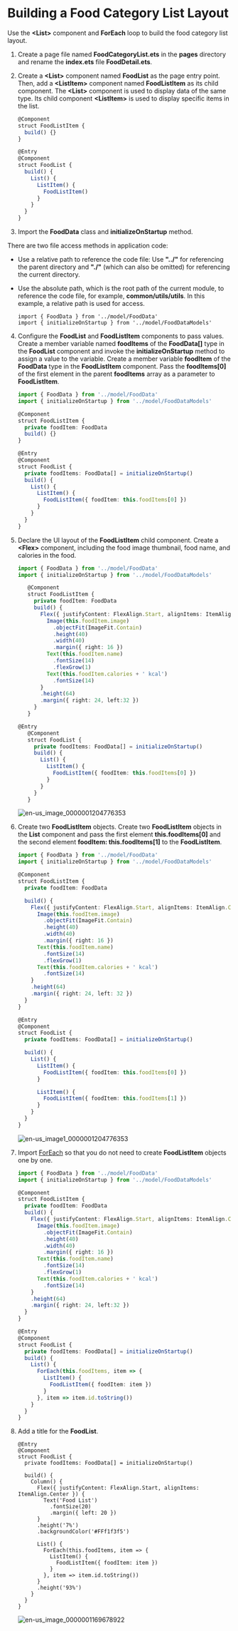 # Building a Food Category List Layout

Use the **\<List>** component and **ForEach** loop to build the food category list layout.


1. Create a page file named **FoodCategoryList.ets** in the **pages** directory and rename the **index.ets** file **FoodDetail.ets**.
   
2. Create a **\<List>** component named **FoodList** as the page entry point. Then, add a **\<ListItem>** component named **FoodListItem** as its child component. The **\<List>** component is used to display data of the same type. Its child component **\<ListItem>** is used to display specific items in the list.
   ```ts
   @Component
   struct FoodListItem {
     build() {}
   }

   @Entry
   @Component
   struct FoodList {
     build() {
       List() {
         ListItem() {
           FoodListItem()
         }
       }
     }
   }
   ```

3. Import the **FoodData** class and **initializeOnStartup** method.

There are two file access methods in application code:
- Use a relative path to reference the code file: Use **"../"** for referencing the parent directory and **"./"** (which can also be omitted) for referencing the current directory.
- Use the absolute path, which is the root path of the current module, to reference the code file, for example, **common/utils/utils**.
In this example, a relative path is used for access.

   ```
   import { FoodData } from '../model/FoodData'
   import { initializeOnStartup } from '../model/FoodDataModels'
   ```

4. Configure the **FoodList** and **FoodListItem** components to pass values. Create a member variable named **foodItems** of the **FoodData[]** type in the **FoodList** component and invoke the **initializeOnStartup** method to assign a value to the variable. Create a member variable **foodItem** of the **FoodData** type in the **FoodListItem** component. Pass the **foodItems[0]** of the first element in the parent **foodItems** array as a parameter to **FoodListItem**.
   ```ts
   import { FoodData } from '../model/FoodData'
   import { initializeOnStartup } from '../model/FoodDataModels'

   @Component
   struct FoodListItem {
     private foodItem: FoodData
     build() {}
   }

   @Entry
   @Component
   struct FoodList {
     private foodItems: FoodData[] = initializeOnStartup()
     build() {
       List() {
         ListItem() {
           FoodListItem({ foodItem: this.foodItems[0] })
         }
       }
     }
   }
   ```

5. Declare the UI layout of the **FoodListItem** child component. Create a **\<Flex>** component, including the food image thumbnail, food name, and calories in the food.
   ```ts
   import { FoodData } from '../model/FoodData'
   import { initializeOnStartup } from '../model/FoodDataModels'

      @Component
      struct FoodListItem {
        private foodItem: FoodData
        build() {
          Flex({ justifyContent: FlexAlign.Start, alignItems: ItemAlign.Center }) {
            Image(this.foodItem.image)
              .objectFit(ImageFit.Contain)
              .height(40)
              .width(40)
              .margin({ right: 16 })
            Text(this.foodItem.name)
              .fontSize(14)
              .flexGrow(1)
            Text(this.foodItem.calories + ' kcal')
              .fontSize(14)
          }
          .height(64)
          .margin({ right: 24, left:32 })
        }
      }
   
   @Entry
      @Component
      struct FoodList {
        private foodItems: FoodData[] = initializeOnStartup()
        build() {
          List() {
            ListItem() {
              FoodListItem({ foodItem: this.foodItems[0] })
            }
          }
        }
      }
   ```
   
   
   ![en-us_image_0000001204776353](figures/en-us_image_0000001204776353.png)
   
6. Create two **FoodListItem** objects. Create two **FoodListItem** objects in the **List** component and pass the first element **this.foodItems[0]** and the second element **foodItem: this.foodItems[1]** to the **FoodListItem**.

   ```ts
   import { FoodData } from '../model/FoodData'
   import { initializeOnStartup } from '../model/FoodDataModels'
   
   @Component
   struct FoodListItem {
     private foodItem: FoodData
   
     build() {
       Flex({ justifyContent: FlexAlign.Start, alignItems: ItemAlign.Center }) {
         Image(this.foodItem.image)
           .objectFit(ImageFit.Contain)
           .height(40)
           .width(40)
           .margin({ right: 16 })
         Text(this.foodItem.name)
           .fontSize(14)
           .flexGrow(1)
         Text(this.foodItem.calories + ' kcal')
           .fontSize(14)
       }
       .height(64)
       .margin({ right: 24, left: 32 })
     }
   }
   
   @Entry
   @Component
   struct FoodList {
     private foodItems: FoodData[] = initializeOnStartup()
   
     build() {
       List() {
         ListItem() {
           FoodListItem({ foodItem: this.foodItems[0] })
         }
   
         ListItem() {
           FoodListItem({ foodItem: this.foodItems[1] })
         }
       }
     }
   }
   ```
   
   
      ![en-us_image1_0000001204776353](figures/en-us_image1_0000001204776353.png)
   
7. Import [ForEach](../quick-start/arkts-rendering-control.md#loop-rendering) so that you do not need to create **FoodListItem** objects one by one.

   ```ts
   import { FoodData } from '../model/FoodData'
   import { initializeOnStartup } from '../model/FoodDataModels'
   
   @Component
   struct FoodListItem {
     private foodItem: FoodData
     build() {
       Flex({ justifyContent: FlexAlign.Start, alignItems: ItemAlign.Center }) {
         Image(this.foodItem.image)
           .objectFit(ImageFit.Contain)
           .height(40)
           .width(40)     
           .margin({ right: 16 })
         Text(this.foodItem.name)
           .fontSize(14)
           .flexGrow(1)
         Text(this.foodItem.calories + ' kcal')
           .fontSize(14)
       }
       .height(64)
       .margin({ right: 24, left:32 })
     }
   }
   
   @Entry
   @Component
   struct FoodList {
     private foodItems: FoodData[] = initializeOnStartup()
     build() {
       List() {
         ForEach(this.foodItems, item => {
           ListItem() {
             FoodListItem({ foodItem: item })
           }
         }, item => item.id.toString())
       }
     }
   }
   ```
   
8. Add a title for the **FoodList**.

   ```
   @Entry
   @Component
   struct FoodList {
     private foodItems: FoodData[] = initializeOnStartup()
   
     build() {
       Column() {
         Flex({ justifyContent: FlexAlign.Start, alignItems: ItemAlign.Center }) {
           Text('Food List')
             .fontSize(20)
             .margin({ left: 20 })
         }
         .height('7%')
         .backgroundColor('#FFf1f3f5')
   
         List() {
           ForEach(this.foodItems, item => {
             ListItem() {
               FoodListItem({ foodItem: item })
             }
           }, item => item.id.toString())
         }
         .height('93%')
       }
     }
   }
   ```

     ![en-us_image_0000001169678922](figures/en-us_image_0000001169678922.png)
